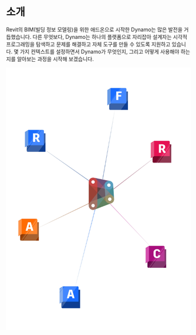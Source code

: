 # 소개

Revit의 BIM(빌딩 정보 모델링)을 위한 애드온으로 시작한 Dynamo는 많은 발전을 거듭했습니다. 다른 무엇보다, Dynamo는 하나의 플랫폼으로 자리잡아 설계자는 시각적 프로그래밍을 탐색하고 문제를 해결하고 자체 도구를 만들 수 있도록 지원하고 있습니다. 몇 가지 컨텍스트를 설정하면서 Dynamo가 무엇인지, 그리고 어떻게 사용해야 하는지를 알아보는 과정을 시작해 보겠습니다.

![Dynamo 에코시스템](./images/introdynamocover.jpg)
